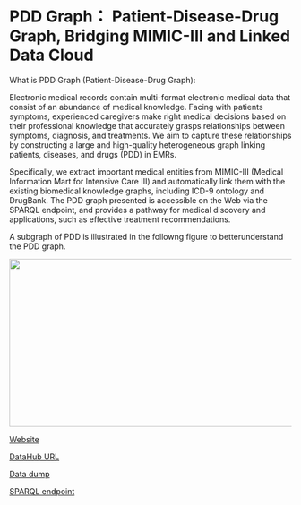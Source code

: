 # PDD Graph： Patient-Disease-Drug Graph, Bridging MIMIC-III and Linked Data Cloud
What is PDD Graph (Patient-Disease-Drug Graph):

Electronic medical records contain multi-format electronic medical data that consist of an abundance of medical knowledge. Facing with patients symptoms, experienced caregivers make right medical decisions based on their professional knowledge that accurately grasps
relationships between symptoms, diagnosis, and treatments. We aim to capture these relationships by constructing a large and
high-quality heterogeneous graph linking patients, diseases, and drugs (PDD) in EMRs. 

Specifically, we extract important medical entities from MIMIC-III (Medical Information Mart for Intensive Care III) and automatically link them with the existing biomedical knowledge graphs, including ICD-9 ontology and DrugBank. The PDD graph presented is accessible on the Web via the SPARQL endpoint, and provides a pathway for medical discovery and applications, such as effective treatment recommendations.

A subgraph of PDD is illustrated in the followng figure to betterunderstand the PDD graph.

<div align=center> <img width="750" height="300" src="https://github.com/wangmengsd/pdd-graph/blob/master/example.png"/></div>

[Website](http://kmap.xjtudlc.com/pdd)

[DataHub URL](http://kmap.xjtudlc.com/pdd)

[Data dump](http://kmap.xjtudlc.com/pdd)

[SPARQL endpoint](http://kmap.xjtudlc.com/pdd)
